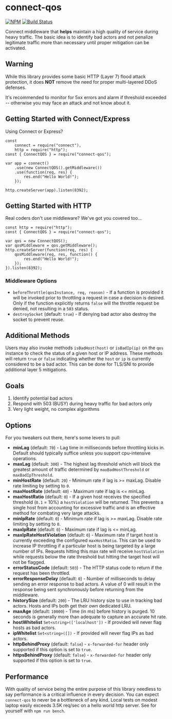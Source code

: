 # connect-qos

[![NPM](https://nodei.co/npm/connect-qos.png?mini=true)](https://nodei.co/npm/connect-qos/) [![Build Status](https://app.travis-ci.com/godaddy/connect-qos.svg?branch=main)](https://app.travis-ci.com/godaddy/connect-qos)

Connect middleware that **helps** maintain a high quality of service
during heavy traffic. The basic idea is to identify bad actors and
not penalize legitimate traffic more than necessary until proper
mitigation can be activated.


## Warning

While this library provides some basic HTTP (Layer 7) flood attack protection,
it does **NOT** remove the need for proper multi-layered DDoS defenses.

It's recommended to monitor for 5xx errors and alarm if threshold exceeded --
otherwise you may face an attack and not know about it.


## Getting Started with Connect/Express

Using Connect or Express?

	const
		connect = require("connect"),
		http = require("http");
	const { ConnectQOS } = require("connect-qos");

	var app = connect()
		.use(new ConnectQOS().getMiddleware())
		.use(function(req, res) {
			res.end("Hello World!");
		});

	http.createServer(app).listen(8392);


## Getting Started with HTTP

Real coders don't use middleware? We've got you covered too...

	const http = require("http");
	const { ConnectQOS } = require("connect-qos");

	var qos = new ConnectQOS();
	var qosMiddleware = qos.getMiddleware();
	http.createServer(function(req, res) {
		qosMiddleware(req, res, function() {
			res.end("Hello World!");
		});
	}).listen(8392);

### Middleware Options

* `beforeThrottle(qosInstance, req, reason)` - If a function is provided it will be
  invoked prior to throttling a request in case a decision is desired. Only if
	the function explicitly returns `false` will the throttle request be denied,
	not resulting in a `503` status.
* `destroySocket` (default: `true`) - If denying bad actor also destroy the socket
  to prevent reuse.

## Additional Methods

Users may also invoke methods `isBadHost(host)` or `isBadIp(ip)` on the `qos` instance to check the status of a given host or IP address. These methods will return `true` or `false` indicating whether the `host` or `ip` is currently considered to be a bad actor. This can be done for TLS/SNI to provide additional layer 5 mitigations.

## Goals

1. Identify potential bad actors
2. Respond with 503 (BUSY) during heavy traffic for bad actors only
3. Very light weight, no complex algorithms



## Options

For you tweakers out there, here's some levers to pull:

* **minLag** (default: `70`) - Lag time in milliseconds before throttling kicks in.
  Default should typically suffice unless you support cpu-intensive operations.
* **maxLag** (default: `300`) - The highest lag threshold which will block the
  greatest amount of traffic determined by `maxBadHostThreshold` or `maxBadIpThreshold`.
* **minHostRate** (default: `20`) - Minimum rate if lag is >= maxLag. Disable
  rate limiting by setting to `0`.
* **maxHostRate** (default: `40`) - Maximum rate if lag is <= minLag.
* **maxHostRatio** (default: `0`) - If a given host receives the specified threshold (`0.1` = 10%)
  a `hostViolation` will be returned. This prevents a single host
	from accounting for excessive traffic and is an effective method for combating
	very large attacks.
* **minIpRate** (default: `0`) - Minimum rate if lag is >= maxLag. Disable
  rate limiting by setting to `0`.
* **maxIpRate** (default: `0`) - Maximum rate if lag is <= minLag.
* **maxIpRateHostViolation** (default: `0`) - Maximum rate if target host is currently exceeding the
  configured `maxHostRatio`. This can be used to increase IP throttling if a particular host is being
  targeted by a large number of IPs. Requests hitting this max rate will receive `hostViolation` while
	requests below the rate threshold but hitting the target host will not be flagged.
* **errorStatusCode** (default: `503`) - The HTTP status code to return if the
  request has been throttled.
*	**errorResponseDelay** (default: `0`) - Number of milliseconds to delay sending an error response to
	bad actors. A value of 0 will result in the response being sent synchronously before returning from the middleware.
* **historySize** (default: `200`) - The LRU history size to use in
  tracking bad actors. Hosts and IPs both get their own dedicated LRU.
* **maxAge** (default: `10000`) - Time (in ms) before history is purged.
  10 seconds is generally more than adequate to capture an accurate hit rate.
* **hostWhitelist** `Set<string>(['localhost'])` - If provided will never
  flag hosts as bad actors.
* **ipWhitelist** `Set<string>([])` - If provided will never flag IPs as bad actors.
* **httpBehindProxy** (default: `false`) - `x-forwarded-for` header only supported
  if this option is set to `true`.
* **httpsBehindProxy** (default: `false`) - `x-forwarded-for` header only supported
  if this option is set to `true`.


## Performance

With quality of service being the entire purpose of this library needless to say
performance is a critical influence in every decision. You can expect `connect-qos`
to never be a bottleneck of any kind. Local tests on modest laptop easily
exceeds 3.5K req/sec on a hello world http server. See for yourself with
`npm run bench`.
